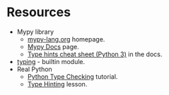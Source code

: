 
# Resources

- Mypy library
    - [mypy-lang.org](https://mypy-lang.org/) homepage.
    - [Mypy Docs](https://mypy.readthedocs.io/en/stable/) page.
    - [Type hints cheat sheet (Python 3)](https://mypy.readthedocs.io/en/stable/cheat_sheet_py3.html) in the docs.
- [typing](https://docs.python.org/3/library/typing.html) - builtin module.
- Real Python
    - [Python Type Checking](https://realpython.com/python-type-checking/) tutorial.
    - [Type Hinting](https://realpython.com/lessons/type-hinting) lesson.
